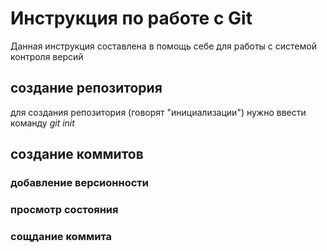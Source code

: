 # Инструкция по работе с Git

Данная инструкция составлена  в помощь себе для работы с системой контроля версий

## создание репозитория

для создания репозитория (говорят "инициализации") нужно ввести команду      _git init_

## создание коммитов

### добавление версионности

### просмотр состояния

### сощдание коммита
